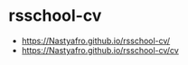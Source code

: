 # rsschool-cv
* https://Nastyafro.github.io/rsschool-cv/
* https://Nastyafro.github.io/rsschool-cv/cv

